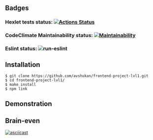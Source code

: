 ## Badges

### Hexlet tests status: [![Actions Status](https://github.com/avshukan/frontend-project-lvl1/workflows/hexlet-check/badge.svg)](https://github.com/avshukan/frontend-project-lvl1/actions)

### CodeClimate Maintainability status: [![Maintainability](https://api.codeclimate.com/v1/badges/f9eb3fdeae84a46820ae/maintainability)](https://codeclimate.com/github/avshukan/frontend-project-lvl1/maintainability)

### Eslint status: ![run-eslint](https://github.com/avshukan/frontend-project-lvl1/actions/workflows/run-eslint.yml/badge.svg)

## Installation
```
$ git clone https://github.com/avshukan/frontend-project-lvl1.git
$ cd frontend-project-lvl1/
$ make install
$ npm link
```

## Demonstration

## Brain-even
[![asciicast](https://asciinema.org/a/459728.svg)](https://asciinema.org/a/459728)
